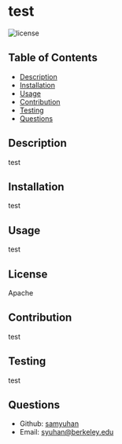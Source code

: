 # test
![license](https://img.shields.io/badge/license-Apache-blue)
## Table of Contents 
- [Description](#description)
- [Installation](#installation)
- [Usage](#usage)
- [Contribution](#contribution)
- [Testing](#testing)
- [Questions](#questions)
## Description
test
## Installation
test
## Usage
test
## License
Apache
## Contribution
test
## Testing
test
## Questions
- Github: [samyuhan](https://github.com/samyuhan)
- Email: syuhan@berkeley.edu
